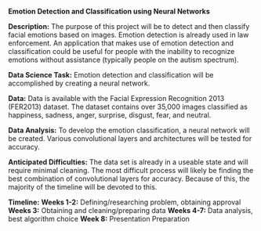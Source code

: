 **Emotion Detection and Classification using Neural Networks**

**Description:**  The purpose of this project will be to detect and then classify facial emotions based on images.  Emotion detection is already used in law enforcement.  An application that makes use of emotion detection and classification could be useful for people with the inability to recognize emotions without assistance (typically people on the autism spectrum).

**Data Science Task:**  Emotion detection and classification will be accomplished by creating a neural network.  

**Data:**  Data is available with the Facial Expression Recognition 2013 (FER2013) dataset.  The dataset contains over 35,000 images classified as happiness, sadness, anger, surprise, disgust, fear, and neutral.

**Data Analysis:**  To develop the emotion classification, a neural network will be created.  Various convolutional layers and architectures will be tested for accuracy.

**Anticipated Difficulties:**  The data set is already in a useable state and will require minimal cleaning.  The most difficult process will likely be finding the best combination of convolutional layers for accuracy.  Because of this, the majority of the timeline will be devoted to this.

**Timeline:**
	**Weeks 1-2:**  Defining/researching problem, obtaining approval
	**Weeks 3:**  Obtaining and cleaning/preparing data
	**Weeks 4-7:**  Data analysis, best algorithm choice
	**Week 8:**  Presentation Preparation
